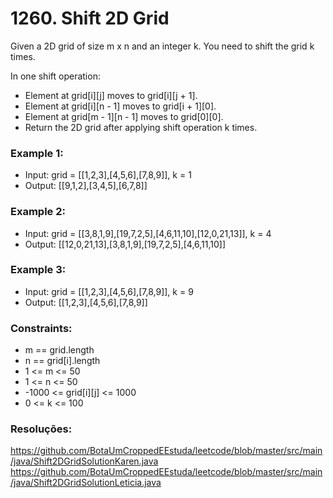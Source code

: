 # 1260. Shift 2D Grid

Given a 2D grid of size m x n and an integer k. You need to shift the grid k times.

In one shift operation:

- Element at grid[i][j] moves to grid[i][j + 1].
- Element at grid[i][n - 1] moves to grid[i + 1][0].
- Element at grid[m - 1][n - 1] moves to grid[0][0].
- Return the 2D grid after applying shift operation k times.

### Example 1:
- Input: grid = [[1,2,3],[4,5,6],[7,8,9]], k = 1
- Output: [[9,1,2],[3,4,5],[6,7,8]]

### Example 2:
- Input: grid = [[3,8,1,9],[19,7,2,5],[4,6,11,10],[12,0,21,13]], k = 4
- Output: [[12,0,21,13],[3,8,1,9],[19,7,2,5],[4,6,11,10]]

### Example 3:
- Input: grid = [[1,2,3],[4,5,6],[7,8,9]], k = 9
- Output: [[1,2,3],[4,5,6],[7,8,9]]


### Constraints:

- m == grid.length
- n == grid[i].length
- 1 <= m <= 50
- 1 <= n <= 50
- -1000 <= grid[i][j] <= 1000
- 0 <= k <= 100

### Resoluções:

https://github.com/BotaUmCroppedEEstuda/leetcode/blob/master/src/main/java/Shift2DGridSolutionKaren.java
https://github.com/BotaUmCroppedEEstuda/leetcode/blob/master/src/main/java/Shift2DGridSolutionLeticia.java